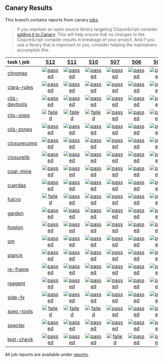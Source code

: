 ## Canary Results

This branch contains reports from canary [jobs](https://github.com/cljs-oss/canary/tree/jobs).

> If you maintain an open source library targeting ClojureScript consider [adding it to Canary](https://github.com/cljs-oss/canary/tree/master#how-to-participate). This will help ensure that no changes to the ClojureScript compiler results in breakage of your project. And if you use a library that is important to you, consider helping the maintainers accomplish this.

[//]: # (begin_overview_table)

| task \ job | <a href="reports/2018/08/07/job-000512-1.10.392-f13c08c" title="job #512 finished on 2018-08-07">512</a> | <a href="reports/2018/08/06/job-000511-1.10.392-f13c08c" title="job #511 finished on 2018-08-06">511</a> | <a href="reports/2018/08/05/job-000510-1.10.392-f13c08c" title="job #510 finished on 2018-08-05">510</a> | <a href="reports/2018/08/03/job-000507-1.10.373-3123aa3" title="job #507 finished on 2018-08-03">507</a> | <a href="reports/2018/08/02/job-000506-1.10.373-3123aa3" title="job #506 finished on 2018-08-02">506</a> | <a href="reports/2018/08/01/job-000505-1.10.373-3123aa3" title="job #505 finished on 2018-08-01">505</a> | <a href="reports/2018/07/31/job-000504-1.10.374-d2c31a2" title="job #504 finished on 2018-07-31">504</a> | <a href="reports/2018/07/31/job-000502-1.10.374-2b61aa4" title="job #502 finished on 2018-07-31">502</a> | <a href="reports/2018/07/31/job-000501-1.10.373-3123aa3" title="job #501 finished on 2018-07-31">501</a> | <a href="reports/2018/07/30/job-000500-1.10.373-3123aa3" title="job #500 finished on 2018-07-30">500</a> |
| :--- | :---: | :---: | :---: | :---: | :---: | :---: | :---: | :---: | :---: | :---: |
| [chromex](https://github.com/binaryage/chromex) | <a href="reports/2018/08/07/job-000512-1.10.392-f13c08c#-chromex"><img title="passed" src="http://box.binaryage.com/s-passed.svg"><a> | <a href="reports/2018/08/06/job-000511-1.10.392-f13c08c#-chromex"><img title="passed" src="http://box.binaryage.com/s-passed.svg"><a> | <a href="reports/2018/08/05/job-000510-1.10.392-f13c08c#-chromex"><img title="passed" src="http://box.binaryage.com/s-passed.svg"><a> | <a href="reports/2018/08/03/job-000507-1.10.373-3123aa3#-chromex"><img title="passed" src="http://box.binaryage.com/s-passed.svg"><a> | <a href="reports/2018/08/02/job-000506-1.10.373-3123aa3#-chromex"><img title="passed" src="http://box.binaryage.com/s-passed.svg"><a> | <a href="reports/2018/08/01/job-000505-1.10.373-3123aa3#-chromex"><img title="passed" src="http://box.binaryage.com/s-passed.svg"><a> | <a href="reports/2018/07/31/job-000504-1.10.374-d2c31a2#-chromex"><img title="passed" src="http://box.binaryage.com/s-passed.svg"><a> | <a href="reports/2018/07/31/job-000502-1.10.374-2b61aa4#-chromex"><img title="passed" src="http://box.binaryage.com/s-passed.svg"><a> | <a href="reports/2018/07/31/job-000501-1.10.373-3123aa3#-chromex"><img title="passed" src="http://box.binaryage.com/s-passed.svg"><a> | <a href="reports/2018/07/30/job-000500-1.10.373-3123aa3#-chromex"><img title="passed" src="http://box.binaryage.com/s-passed.svg"><a> |
| [clara-rules](https://github.com/cerner/clara-rules) | <a href="reports/2018/08/07/job-000512-1.10.392-f13c08c#-clara-rules"><img title="passed" src="http://box.binaryage.com/s-passed.svg"><a> | <a href="reports/2018/08/06/job-000511-1.10.392-f13c08c#-clara-rules"><img title="passed" src="http://box.binaryage.com/s-passed.svg"><a> | <a href="reports/2018/08/05/job-000510-1.10.392-f13c08c#-clara-rules"><img title="passed" src="http://box.binaryage.com/s-passed.svg"><a> | <a href="reports/2018/08/03/job-000507-1.10.373-3123aa3#-clara-rules"><img title="passed" src="http://box.binaryage.com/s-passed.svg"><a> | <a href="reports/2018/08/02/job-000506-1.10.373-3123aa3#-clara-rules"><img title="passed" src="http://box.binaryage.com/s-passed.svg"><a> | <a href="reports/2018/08/01/job-000505-1.10.373-3123aa3#-clara-rules"><img title="passed" src="http://box.binaryage.com/s-passed.svg"><a> | <a href="reports/2018/07/31/job-000504-1.10.374-d2c31a2#-clara-rules"><img title="passed" src="http://box.binaryage.com/s-passed.svg"><a> | <a href="reports/2018/07/31/job-000502-1.10.374-2b61aa4#-clara-rules"><img title="passed" src="http://box.binaryage.com/s-passed.svg"><a> | <a href="reports/2018/07/31/job-000501-1.10.373-3123aa3#-clara-rules"><img title="passed" src="http://box.binaryage.com/s-passed.svg"><a> | <a href="reports/2018/07/30/job-000500-1.10.373-3123aa3#-clara-rules"><img title="passed" src="http://box.binaryage.com/s-passed.svg"><a> |
| [cljs-devtools](https://github.com/binaryage/cljs-devtools) | <a href="reports/2018/08/07/job-000512-1.10.392-f13c08c#-cljs-devtools"><img title="passed" src="http://box.binaryage.com/s-passed.svg"><a> | <a href="reports/2018/08/06/job-000511-1.10.392-f13c08c#-cljs-devtools"><img title="passed" src="http://box.binaryage.com/s-passed.svg"><a> | <a href="reports/2018/08/05/job-000510-1.10.392-f13c08c#-cljs-devtools"><img title="passed" src="http://box.binaryage.com/s-passed.svg"><a> | <a href="reports/2018/08/03/job-000507-1.10.373-3123aa3#-cljs-devtools"><img title="passed" src="http://box.binaryage.com/s-passed.svg"><a> | <a href="reports/2018/08/02/job-000506-1.10.373-3123aa3#-cljs-devtools"><img title="passed" src="http://box.binaryage.com/s-passed.svg"><a> | <a href="reports/2018/08/01/job-000505-1.10.373-3123aa3#-cljs-devtools"><img title="passed" src="http://box.binaryage.com/s-passed.svg"><a> | <a href="reports/2018/07/31/job-000504-1.10.374-d2c31a2#-cljs-devtools"><img title="passed" src="http://box.binaryage.com/s-passed.svg"><a> | <a href="reports/2018/07/31/job-000502-1.10.374-2b61aa4#-cljs-devtools"><img title="passed" src="http://box.binaryage.com/s-passed.svg"><a> | <a href="reports/2018/07/31/job-000501-1.10.373-3123aa3#-cljs-devtools"><img title="passed" src="http://box.binaryage.com/s-passed.svg"><a> | <a href="reports/2018/07/30/job-000500-1.10.373-3123aa3#-cljs-devtools"><img title="passed" src="http://box.binaryage.com/s-passed.svg"><a> |
| [cljs-oops](https://github.com/binaryage/cljs-oops) | <a href="reports/2018/08/07/job-000512-1.10.392-f13c08c#-cljs-oops"><img title="failed" src="http://box.binaryage.com/s-failed.svg"><a> | <a href="reports/2018/08/06/job-000511-1.10.392-f13c08c#-cljs-oops"><img title="failed" src="http://box.binaryage.com/s-failed.svg"><a> | <a href="reports/2018/08/05/job-000510-1.10.392-f13c08c#-cljs-oops"><img title="failed" src="http://box.binaryage.com/s-failed.svg"><a> | <a href="reports/2018/08/03/job-000507-1.10.373-3123aa3#-cljs-oops"><img title="passed" src="http://box.binaryage.com/s-passed.svg"><a> | <a href="reports/2018/08/02/job-000506-1.10.373-3123aa3#-cljs-oops"><img title="passed" src="http://box.binaryage.com/s-passed.svg"><a> | <a href="reports/2018/08/01/job-000505-1.10.373-3123aa3#-cljs-oops"><img title="passed" src="http://box.binaryage.com/s-passed.svg"><a> | <a href="reports/2018/07/31/job-000504-1.10.374-d2c31a2#-cljs-oops"><img title="passed" src="http://box.binaryage.com/s-passed.svg"><a> | <a href="reports/2018/07/31/job-000502-1.10.374-2b61aa4#-cljs-oops"><img title="passed" src="http://box.binaryage.com/s-passed.svg"><a> | <a href="reports/2018/07/31/job-000501-1.10.373-3123aa3#-cljs-oops"><img title="passed" src="http://box.binaryage.com/s-passed.svg"><a> | <a href="reports/2018/07/30/job-000500-1.10.373-3123aa3#-cljs-oops"><img title="passed" src="http://box.binaryage.com/s-passed.svg"><a> |
| [cljs-zones](https://github.com/binaryage/cljs-zones) | <a href="reports/2018/08/07/job-000512-1.10.392-f13c08c#-cljs-zones"><img title="passed" src="http://box.binaryage.com/s-passed.svg"><a> | <a href="reports/2018/08/06/job-000511-1.10.392-f13c08c#-cljs-zones"><img title="passed" src="http://box.binaryage.com/s-passed.svg"><a> | <a href="reports/2018/08/05/job-000510-1.10.392-f13c08c#-cljs-zones"><img title="passed" src="http://box.binaryage.com/s-passed.svg"><a> | <a href="reports/2018/08/03/job-000507-1.10.373-3123aa3#-cljs-zones"><img title="passed" src="http://box.binaryage.com/s-passed.svg"><a> | <a href="reports/2018/08/02/job-000506-1.10.373-3123aa3#-cljs-zones"><img title="passed" src="http://box.binaryage.com/s-passed.svg"><a> | <a href="reports/2018/08/01/job-000505-1.10.373-3123aa3#-cljs-zones"><img title="passed" src="http://box.binaryage.com/s-passed.svg"><a> | <a href="reports/2018/07/31/job-000504-1.10.374-d2c31a2#-cljs-zones"><img title="passed" src="http://box.binaryage.com/s-passed.svg"><a> | <a href="reports/2018/07/31/job-000502-1.10.374-2b61aa4#-cljs-zones"><img title="passed" src="http://box.binaryage.com/s-passed.svg"><a> | <a href="reports/2018/07/31/job-000501-1.10.373-3123aa3#-cljs-zones"><img title="passed" src="http://box.binaryage.com/s-passed.svg"><a> | <a href="reports/2018/07/30/job-000500-1.10.373-3123aa3#-cljs-zones"><img title="passed" src="http://box.binaryage.com/s-passed.svg"><a> |
| [closurecomp](https://github.com/mfikes/closurecomp) | <a href="reports/2018/08/07/job-000512-1.10.392-f13c08c#-closurecomp"><img title="passed" src="http://box.binaryage.com/s-passed.svg"><a> | <a href="reports/2018/08/06/job-000511-1.10.392-f13c08c#-closurecomp"><img title="passed" src="http://box.binaryage.com/s-passed.svg"><a> | <a href="reports/2018/08/05/job-000510-1.10.392-f13c08c#-closurecomp"><img title="passed" src="http://box.binaryage.com/s-passed.svg"><a> | <a href="reports/2018/08/03/job-000507-1.10.373-3123aa3#-closurecomp"><img title="passed" src="http://box.binaryage.com/s-passed.svg"><a> | <a href="reports/2018/08/02/job-000506-1.10.373-3123aa3#-closurecomp"><img title="passed" src="http://box.binaryage.com/s-passed.svg"><a> | <a href="reports/2018/08/01/job-000505-1.10.373-3123aa3#-closurecomp"><img title="passed" src="http://box.binaryage.com/s-passed.svg"><a> | <a href="reports/2018/07/31/job-000504-1.10.374-d2c31a2#-closurecomp"><img title="passed" src="http://box.binaryage.com/s-passed.svg"><a> | <a href="reports/2018/07/31/job-000502-1.10.374-2b61aa4#-closurecomp"><img title="passed" src="http://box.binaryage.com/s-passed.svg"><a> | <a href="reports/2018/07/31/job-000501-1.10.373-3123aa3#-closurecomp"><img title="passed" src="http://box.binaryage.com/s-passed.svg"><a> | <a href="reports/2018/07/30/job-000500-1.10.373-3123aa3#-closurecomp"><img title="passed" src="http://box.binaryage.com/s-passed.svg"><a> |
| [closurelib](https://github.com/mfikes/closurelib) | <a href="reports/2018/08/07/job-000512-1.10.392-f13c08c#-closurelib"><img title="passed" src="http://box.binaryage.com/s-passed.svg"><a> | <a href="reports/2018/08/06/job-000511-1.10.392-f13c08c#-closurelib"><img title="passed" src="http://box.binaryage.com/s-passed.svg"><a> | <a href="reports/2018/08/05/job-000510-1.10.392-f13c08c#-closurelib"><img title="passed" src="http://box.binaryage.com/s-passed.svg"><a> | <a href="reports/2018/08/03/job-000507-1.10.373-3123aa3#-closurelib"><img title="passed" src="http://box.binaryage.com/s-passed.svg"><a> | <a href="reports/2018/08/02/job-000506-1.10.373-3123aa3#-closurelib"><img title="passed" src="http://box.binaryage.com/s-passed.svg"><a> | <a href="reports/2018/08/01/job-000505-1.10.373-3123aa3#-closurelib"><img title="passed" src="http://box.binaryage.com/s-passed.svg"><a> | <a href="reports/2018/07/31/job-000504-1.10.374-d2c31a2#-closurelib"><img title="passed" src="http://box.binaryage.com/s-passed.svg"><a> | <a href="reports/2018/07/31/job-000502-1.10.374-2b61aa4#-closurelib"><img title="passed" src="http://box.binaryage.com/s-passed.svg"><a> | <a href="reports/2018/07/31/job-000501-1.10.373-3123aa3#-closurelib"><img title="passed" src="http://box.binaryage.com/s-passed.svg"><a> | <a href="reports/2018/07/30/job-000500-1.10.373-3123aa3#-closurelib"><img title="passed" src="http://box.binaryage.com/s-passed.svg"><a> |
| [coal-mine](https://github.com/mfikes/coal-mine) | <a href="reports/2018/08/07/job-000512-1.10.392-f13c08c#-coal-mine"><img title="passed" src="http://box.binaryage.com/s-passed.svg"><a> | <a href="reports/2018/08/06/job-000511-1.10.392-f13c08c#-coal-mine"><img title="passed" src="http://box.binaryage.com/s-passed.svg"><a> | <a href="reports/2018/08/05/job-000510-1.10.392-f13c08c#-coal-mine"><img title="passed" src="http://box.binaryage.com/s-passed.svg"><a> | <a href="reports/2018/08/03/job-000507-1.10.373-3123aa3#-coal-mine"><img title="passed" src="http://box.binaryage.com/s-passed.svg"><a> | <a href="reports/2018/08/02/job-000506-1.10.373-3123aa3#-coal-mine"><img title="passed" src="http://box.binaryage.com/s-passed.svg"><a> | <a href="reports/2018/08/01/job-000505-1.10.373-3123aa3#-coal-mine"><img title="passed" src="http://box.binaryage.com/s-passed.svg"><a> | <a href="reports/2018/07/31/job-000504-1.10.374-d2c31a2#-coal-mine"><img title="unknown" src="http://box.binaryage.com/s-unknown.svg"><a> | <a href="reports/2018/07/31/job-000502-1.10.374-2b61aa4#-coal-mine"><img title="passed" src="http://box.binaryage.com/s-passed.svg"><a> | <a href="reports/2018/07/31/job-000501-1.10.373-3123aa3#-coal-mine"><img title="passed" src="http://box.binaryage.com/s-passed.svg"><a> | <a href="reports/2018/07/30/job-000500-1.10.373-3123aa3#-coal-mine"><img title="passed" src="http://box.binaryage.com/s-passed.svg"><a> |
| [cuerdas](https://github.com/funcool/cuerdas) | <a href="reports/2018/08/07/job-000512-1.10.392-f13c08c#-cuerdas"><img title="passed" src="http://box.binaryage.com/s-passed.svg"><a> | <a href="reports/2018/08/06/job-000511-1.10.392-f13c08c#-cuerdas"><img title="passed" src="http://box.binaryage.com/s-passed.svg"><a> | <a href="reports/2018/08/05/job-000510-1.10.392-f13c08c#-cuerdas"><img title="passed" src="http://box.binaryage.com/s-passed.svg"><a> | <a href="reports/2018/08/03/job-000507-1.10.373-3123aa3#-cuerdas"><img title="passed" src="http://box.binaryage.com/s-passed.svg"><a> | <a href="reports/2018/08/02/job-000506-1.10.373-3123aa3#-cuerdas"><img title="passed" src="http://box.binaryage.com/s-passed.svg"><a> | <a href="reports/2018/08/01/job-000505-1.10.373-3123aa3#-cuerdas"><img title="passed" src="http://box.binaryage.com/s-passed.svg"><a> | <a href="reports/2018/07/31/job-000504-1.10.374-d2c31a2#-cuerdas"><img title="passed" src="http://box.binaryage.com/s-passed.svg"><a> | <a href="reports/2018/07/31/job-000502-1.10.374-2b61aa4#-cuerdas"><img title="passed" src="http://box.binaryage.com/s-passed.svg"><a> | <a href="reports/2018/07/31/job-000501-1.10.373-3123aa3#-cuerdas"><img title="passed" src="http://box.binaryage.com/s-passed.svg"><a> | <a href="reports/2018/07/30/job-000500-1.10.373-3123aa3#-cuerdas"><img title="passed" src="http://box.binaryage.com/s-passed.svg"><a> |
| [fulcro](https://github.com/fulcrologic/fulcro) | <a href="reports/2018/08/07/job-000512-1.10.392-f13c08c#-fulcro"><img title="failed" src="http://box.binaryage.com/s-failed.svg"><a> | <a href="reports/2018/08/06/job-000511-1.10.392-f13c08c#-fulcro"><img title="passed" src="http://box.binaryage.com/s-passed.svg"><a> | <a href="reports/2018/08/05/job-000510-1.10.392-f13c08c#-fulcro"><img title="passed" src="http://box.binaryage.com/s-passed.svg"><a> | <a href="reports/2018/08/03/job-000507-1.10.373-3123aa3#-fulcro"><img title="passed" src="http://box.binaryage.com/s-passed.svg"><a> | <a href="reports/2018/08/02/job-000506-1.10.373-3123aa3#-fulcro"><img title="passed" src="http://box.binaryage.com/s-passed.svg"><a> | <a href="reports/2018/08/01/job-000505-1.10.373-3123aa3#-fulcro"><img title="passed" src="http://box.binaryage.com/s-passed.svg"><a> | <a href="reports/2018/07/31/job-000504-1.10.374-d2c31a2#-fulcro"><img title="passed" src="http://box.binaryage.com/s-passed.svg"><a> | <a href="reports/2018/07/31/job-000502-1.10.374-2b61aa4#-fulcro"><img title="passed" src="http://box.binaryage.com/s-passed.svg"><a> | <a href="reports/2018/07/31/job-000501-1.10.373-3123aa3#-fulcro"><img title="passed" src="http://box.binaryage.com/s-passed.svg"><a> | <a href="reports/2018/07/30/job-000500-1.10.373-3123aa3#-fulcro"><img title="passed" src="http://box.binaryage.com/s-passed.svg"><a> |
| [garden](https://github.com/noprompt/garden) | <a href="reports/2018/08/07/job-000512-1.10.392-f13c08c#-garden"><img title="passed" src="http://box.binaryage.com/s-passed.svg"><a> | <a href="reports/2018/08/06/job-000511-1.10.392-f13c08c#-garden"><img title="passed" src="http://box.binaryage.com/s-passed.svg"><a> | <a href="reports/2018/08/05/job-000510-1.10.392-f13c08c#-garden"><img title="passed" src="http://box.binaryage.com/s-passed.svg"><a> | <a href="reports/2018/08/03/job-000507-1.10.373-3123aa3#-garden"><img title="passed" src="http://box.binaryage.com/s-passed.svg"><a> | <a href="reports/2018/08/02/job-000506-1.10.373-3123aa3#-garden"><img title="passed" src="http://box.binaryage.com/s-passed.svg"><a> | <a href="reports/2018/08/01/job-000505-1.10.373-3123aa3#-garden"><img title="passed" src="http://box.binaryage.com/s-passed.svg"><a> | <a href="reports/2018/07/31/job-000504-1.10.374-d2c31a2#-garden"><img title="passed" src="http://box.binaryage.com/s-passed.svg"><a> | <a href="reports/2018/07/31/job-000502-1.10.374-2b61aa4#-garden"><img title="passed" src="http://box.binaryage.com/s-passed.svg"><a> | <a href="reports/2018/07/31/job-000501-1.10.373-3123aa3#-garden"><img title="passed" src="http://box.binaryage.com/s-passed.svg"><a> | <a href="reports/2018/07/30/job-000500-1.10.373-3123aa3#-garden"><img title="passed" src="http://box.binaryage.com/s-passed.svg"><a> |
| [hoplon](https://github.com/hoplon/hoplon) | <a href="reports/2018/08/07/job-000512-1.10.392-f13c08c#-hoplon"><img title="passed" src="http://box.binaryage.com/s-passed.svg"><a> | <a href="reports/2018/08/06/job-000511-1.10.392-f13c08c#-hoplon"><img title="passed" src="http://box.binaryage.com/s-passed.svg"><a> | <a href="reports/2018/08/05/job-000510-1.10.392-f13c08c#-hoplon"><img title="passed" src="http://box.binaryage.com/s-passed.svg"><a> | <a href="reports/2018/08/03/job-000507-1.10.373-3123aa3#-hoplon"><img title="passed" src="http://box.binaryage.com/s-passed.svg"><a> | <a href="reports/2018/08/02/job-000506-1.10.373-3123aa3#-hoplon"><img title="passed" src="http://box.binaryage.com/s-passed.svg"><a> | <a href="reports/2018/08/01/job-000505-1.10.373-3123aa3#-hoplon"><img title="passed" src="http://box.binaryage.com/s-passed.svg"><a> | <a href="reports/2018/07/31/job-000504-1.10.374-d2c31a2#-hoplon"><img title="passed" src="http://box.binaryage.com/s-passed.svg"><a> | <a href="reports/2018/07/31/job-000502-1.10.374-2b61aa4#-hoplon"><img title="passed" src="http://box.binaryage.com/s-passed.svg"><a> | <a href="reports/2018/07/31/job-000501-1.10.373-3123aa3#-hoplon"><img title="passed" src="http://box.binaryage.com/s-passed.svg"><a> | <a href="reports/2018/07/30/job-000500-1.10.373-3123aa3#-hoplon"><img title="passed" src="http://box.binaryage.com/s-passed.svg"><a> |
| [om](https://github.com/omcljs/om) | <a href="reports/2018/08/07/job-000512-1.10.392-f13c08c#-om"><img title="passed" src="http://box.binaryage.com/s-passed.svg"><a> | <a href="reports/2018/08/06/job-000511-1.10.392-f13c08c#-om"><img title="passed" src="http://box.binaryage.com/s-passed.svg"><a> | <a href="reports/2018/08/05/job-000510-1.10.392-f13c08c#-om"><img title="passed" src="http://box.binaryage.com/s-passed.svg"><a> | <a href="reports/2018/08/03/job-000507-1.10.373-3123aa3#-om"><img title="passed" src="http://box.binaryage.com/s-passed.svg"><a> | <a href="reports/2018/08/02/job-000506-1.10.373-3123aa3#-om"><img title="passed" src="http://box.binaryage.com/s-passed.svg"><a> | <a href="reports/2018/08/01/job-000505-1.10.373-3123aa3#-om"><img title="passed" src="http://box.binaryage.com/s-passed.svg"><a> | <a href="reports/2018/07/31/job-000504-1.10.374-d2c31a2#-om"><img title="passed" src="http://box.binaryage.com/s-passed.svg"><a> | <a href="reports/2018/07/31/job-000502-1.10.374-2b61aa4#-om"><img title="passed" src="http://box.binaryage.com/s-passed.svg"><a> | <a href="reports/2018/07/31/job-000501-1.10.373-3123aa3#-om"><img title="passed" src="http://box.binaryage.com/s-passed.svg"><a> | <a href="reports/2018/07/30/job-000500-1.10.373-3123aa3#-om"><img title="passed" src="http://box.binaryage.com/s-passed.svg"><a> |
| [planck](https://github.com/planck-repl/planck) | <a href="reports/2018/08/07/job-000512-1.10.392-f13c08c#-planck"><img title="passed" src="http://box.binaryage.com/s-passed.svg"><a> | <a href="reports/2018/08/06/job-000511-1.10.392-f13c08c#-planck"><img title="passed" src="http://box.binaryage.com/s-passed.svg"><a> | <a href="reports/2018/08/05/job-000510-1.10.392-f13c08c#-planck"><img title="passed" src="http://box.binaryage.com/s-passed.svg"><a> | <a href="reports/2018/08/03/job-000507-1.10.373-3123aa3#-planck"><img title="passed" src="http://box.binaryage.com/s-passed.svg"><a> | <a href="reports/2018/08/02/job-000506-1.10.373-3123aa3#-planck"><img title="passed" src="http://box.binaryage.com/s-passed.svg"><a> | <a href="reports/2018/08/01/job-000505-1.10.373-3123aa3#-planck"><img title="passed" src="http://box.binaryage.com/s-passed.svg"><a> | <a href="reports/2018/07/31/job-000504-1.10.374-d2c31a2#-planck"><img title="passed" src="http://box.binaryage.com/s-passed.svg"><a> | <a href="reports/2018/07/31/job-000502-1.10.374-2b61aa4#-planck"><img title="passed" src="http://box.binaryage.com/s-passed.svg"><a> | <a href="reports/2018/07/31/job-000501-1.10.373-3123aa3#-planck"><img title="passed" src="http://box.binaryage.com/s-passed.svg"><a> | <a href="reports/2018/07/30/job-000500-1.10.373-3123aa3#-planck"><img title="passed" src="http://box.binaryage.com/s-passed.svg"><a> |
| [re-frame](https://github.com/Day8/re-frame) | <a href="reports/2018/08/07/job-000512-1.10.392-f13c08c#-re-frame"><img title="passed" src="http://box.binaryage.com/s-passed.svg"><a> | <a href="reports/2018/08/06/job-000511-1.10.392-f13c08c#-re-frame"><img title="passed" src="http://box.binaryage.com/s-passed.svg"><a> | <a href="reports/2018/08/05/job-000510-1.10.392-f13c08c#-re-frame"><img title="passed" src="http://box.binaryage.com/s-passed.svg"><a> | <a href="reports/2018/08/03/job-000507-1.10.373-3123aa3#-re-frame"><img title="passed" src="http://box.binaryage.com/s-passed.svg"><a> | <a href="reports/2018/08/02/job-000506-1.10.373-3123aa3#-re-frame"><img title="passed" src="http://box.binaryage.com/s-passed.svg"><a> | <a href="reports/2018/08/01/job-000505-1.10.373-3123aa3#-re-frame"><img title="passed" src="http://box.binaryage.com/s-passed.svg"><a> | <a href="reports/2018/07/31/job-000504-1.10.374-d2c31a2#-re-frame"><img title="passed" src="http://box.binaryage.com/s-passed.svg"><a> | <a href="reports/2018/07/31/job-000502-1.10.374-2b61aa4#-re-frame"><img title="passed" src="http://box.binaryage.com/s-passed.svg"><a> | <a href="reports/2018/07/31/job-000501-1.10.373-3123aa3#-re-frame"><img title="passed" src="http://box.binaryage.com/s-passed.svg"><a> | <a href="reports/2018/07/30/job-000500-1.10.373-3123aa3#-re-frame"><img title="passed" src="http://box.binaryage.com/s-passed.svg"><a> |
| [reagent](https://github.com/reagent-project/reagent) | <a href="reports/2018/08/07/job-000512-1.10.392-f13c08c#-reagent"><img title="passed" src="http://box.binaryage.com/s-passed.svg"><a> | <a href="reports/2018/08/06/job-000511-1.10.392-f13c08c#-reagent"><img title="passed" src="http://box.binaryage.com/s-passed.svg"><a> | <a href="reports/2018/08/05/job-000510-1.10.392-f13c08c#-reagent"><img title="passed" src="http://box.binaryage.com/s-passed.svg"><a> | <a href="reports/2018/08/03/job-000507-1.10.373-3123aa3#-reagent"><img title="passed" src="http://box.binaryage.com/s-passed.svg"><a> | <a href="reports/2018/08/02/job-000506-1.10.373-3123aa3#-reagent"><img title="passed" src="http://box.binaryage.com/s-passed.svg"><a> | <a href="reports/2018/08/01/job-000505-1.10.373-3123aa3#-reagent"><img title="passed" src="http://box.binaryage.com/s-passed.svg"><a> | <a href="reports/2018/07/31/job-000504-1.10.374-d2c31a2#-reagent"><img title="passed" src="http://box.binaryage.com/s-passed.svg"><a> | <a href="reports/2018/07/31/job-000502-1.10.374-2b61aa4#-reagent"><img title="passed" src="http://box.binaryage.com/s-passed.svg"><a> | <a href="reports/2018/07/31/job-000501-1.10.373-3123aa3#-reagent"><img title="passed" src="http://box.binaryage.com/s-passed.svg"><a> | <a href="reports/2018/07/30/job-000500-1.10.373-3123aa3#-reagent"><img title="passed" src="http://box.binaryage.com/s-passed.svg"><a> |
| [side-fx](https://github.com/cljsrn/side-fx) | <a href="reports/2018/08/07/job-000512-1.10.392-f13c08c#-side-fx"><img title="passed" src="http://box.binaryage.com/s-passed.svg"><a> | <a href="reports/2018/08/06/job-000511-1.10.392-f13c08c#-side-fx"><img title="passed" src="http://box.binaryage.com/s-passed.svg"><a> | <a href="reports/2018/08/05/job-000510-1.10.392-f13c08c#-side-fx"><img title="passed" src="http://box.binaryage.com/s-passed.svg"><a> | <a href="reports/2018/08/03/job-000507-1.10.373-3123aa3#-side-fx"><img title="passed" src="http://box.binaryage.com/s-passed.svg"><a> | <a href="reports/2018/08/02/job-000506-1.10.373-3123aa3#-side-fx"><img title="passed" src="http://box.binaryage.com/s-passed.svg"><a> | <a href="reports/2018/08/01/job-000505-1.10.373-3123aa3#-side-fx"><img title="passed" src="http://box.binaryage.com/s-passed.svg"><a> | <a href="reports/2018/07/31/job-000504-1.10.374-d2c31a2#-side-fx"><img title="passed" src="http://box.binaryage.com/s-passed.svg"><a> | <a href="reports/2018/07/31/job-000502-1.10.374-2b61aa4#-side-fx"><img title="passed" src="http://box.binaryage.com/s-passed.svg"><a> | <a href="reports/2018/07/31/job-000501-1.10.373-3123aa3#-side-fx"><img title="passed" src="http://box.binaryage.com/s-passed.svg"><a> | <a href="reports/2018/07/30/job-000500-1.10.373-3123aa3#-side-fx"><img title="passed" src="http://box.binaryage.com/s-passed.svg"><a> |
| [spec-tools](https://github.com/metosin/spec-tools) | <a href="reports/2018/08/07/job-000512-1.10.392-f13c08c#-spec-tools"><img title="failed" src="http://box.binaryage.com/s-failed.svg"><a> | <a href="reports/2018/08/06/job-000511-1.10.392-f13c08c#-spec-tools"><img title="failed" src="http://box.binaryage.com/s-failed.svg"><a> | <a href="reports/2018/08/05/job-000510-1.10.392-f13c08c#-spec-tools"><img title="failed" src="http://box.binaryage.com/s-failed.svg"><a> | <a href="reports/2018/08/03/job-000507-1.10.373-3123aa3#-spec-tools"><img title="passed" src="http://box.binaryage.com/s-passed.svg"><a> | <a href="reports/2018/08/02/job-000506-1.10.373-3123aa3#-spec-tools"><img title="passed" src="http://box.binaryage.com/s-passed.svg"><a> | <a href="reports/2018/08/01/job-000505-1.10.373-3123aa3#-spec-tools"><img title="passed" src="http://box.binaryage.com/s-passed.svg"><a> | <a href="reports/2018/07/31/job-000504-1.10.374-d2c31a2#-spec-tools"><img title="passed" src="http://box.binaryage.com/s-passed.svg"><a> | <a href="reports/2018/07/31/job-000502-1.10.374-2b61aa4#-spec-tools"><img title="passed" src="http://box.binaryage.com/s-passed.svg"><a> | <a href="reports/2018/07/31/job-000501-1.10.373-3123aa3#-spec-tools"><img title="passed" src="http://box.binaryage.com/s-passed.svg"><a> | <a href="reports/2018/07/30/job-000500-1.10.373-3123aa3#-spec-tools"><img title="passed" src="http://box.binaryage.com/s-passed.svg"><a> |
| [specter](https://github.com/nathanmarz/specter) | <a href="reports/2018/08/07/job-000512-1.10.392-f13c08c#-specter"><img title="passed" src="http://box.binaryage.com/s-passed.svg"><a> | <a href="reports/2018/08/06/job-000511-1.10.392-f13c08c#-specter"><img title="passed" src="http://box.binaryage.com/s-passed.svg"><a> | <a href="reports/2018/08/05/job-000510-1.10.392-f13c08c#-specter"><img title="passed" src="http://box.binaryage.com/s-passed.svg"><a> | <a href="reports/2018/08/03/job-000507-1.10.373-3123aa3#-specter"><img title="passed" src="http://box.binaryage.com/s-passed.svg"><a> | <a href="reports/2018/08/02/job-000506-1.10.373-3123aa3#-specter"><img title="passed" src="http://box.binaryage.com/s-passed.svg"><a> | <a href="reports/2018/08/01/job-000505-1.10.373-3123aa3#-specter"><img title="passed" src="http://box.binaryage.com/s-passed.svg"><a> | <a href="reports/2018/07/31/job-000504-1.10.374-d2c31a2#-specter"><img title="passed" src="http://box.binaryage.com/s-passed.svg"><a> | <a href="reports/2018/07/31/job-000502-1.10.374-2b61aa4#-specter"><img title="passed" src="http://box.binaryage.com/s-passed.svg"><a> | <a href="reports/2018/07/31/job-000501-1.10.373-3123aa3#-specter"><img title="passed" src="http://box.binaryage.com/s-passed.svg"><a> | <a href="reports/2018/07/30/job-000500-1.10.373-3123aa3#-specter"><img title="passed" src="http://box.binaryage.com/s-passed.svg"><a> |
| [test-check](https://github.com/clojure/test.check) | <a href="reports/2018/08/07/job-000512-1.10.392-f13c08c#-test-check"><img title="passed" src="http://box.binaryage.com/s-passed.svg"><a> | <a href="reports/2018/08/06/job-000511-1.10.392-f13c08c#-test-check"><img title="passed" src="http://box.binaryage.com/s-passed.svg"><a> | <a href="reports/2018/08/05/job-000510-1.10.392-f13c08c#-test-check"><img title="passed" src="http://box.binaryage.com/s-passed.svg"><a> | <a href="reports/2018/08/03/job-000507-1.10.373-3123aa3#-test-check"><img title="failed" src="http://box.binaryage.com/s-failed.svg"><a> | <a href="reports/2018/08/02/job-000506-1.10.373-3123aa3#-test-check"><img title="passed" src="http://box.binaryage.com/s-passed.svg"><a> | <a href="reports/2018/08/01/job-000505-1.10.373-3123aa3#-test-check"><img title="passed" src="http://box.binaryage.com/s-passed.svg"><a> | <a href="reports/2018/07/31/job-000504-1.10.374-d2c31a2#-test-check"><img title="passed" src="http://box.binaryage.com/s-passed.svg"><a> | <a href="reports/2018/07/31/job-000502-1.10.374-2b61aa4#-test-check"><img title="passed" src="http://box.binaryage.com/s-passed.svg"><a> | <a href="reports/2018/07/31/job-000501-1.10.373-3123aa3#-test-check"><img title="passed" src="http://box.binaryage.com/s-passed.svg"><a> | <a href="reports/2018/07/30/job-000500-1.10.373-3123aa3#-test-check"><img title="passed" src="http://box.binaryage.com/s-passed.svg"><a> |

[//]: # (end_overview_table)

All job reports are available under [reports](reports).

